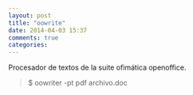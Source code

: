 ```yaml
---
layout: post
title: "oowrite"
date: 2014-04-03 15:37
comments: true
categories: 
---
```

Procesador de textos de la suite ofimática openoffice.

>$ oowriter -pt pdf archivo.doc


